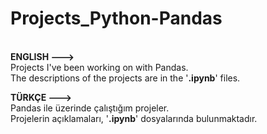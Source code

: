 # Projects_Python-Pandas

<br> **ENGLISH --->**
<br> Projects I've been working on with Pandas.
<br> The descriptions of the projects are in the '**.ipynb**' files.

**TÜRKÇE --->**
<br> Pandas ile üzerinde çalıştığım projeler.
<br> Projelerin açıklamaları, '**.ipynb**' dosyalarında bulunmaktadır.
